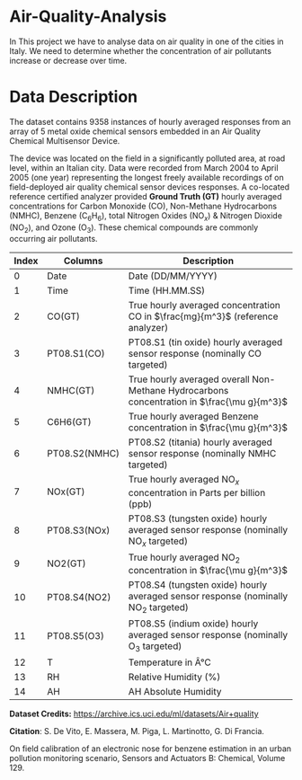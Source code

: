 # Air-Quality-Analysis
In This project we have to analyse data on air quality in one of the cities in Italy. We need to determine whether the concentration of air pollutants increase or decrease over time.
# Data Description
The dataset contains 9358 instances of hourly averaged responses from an array of 5 metal oxide chemical sensors embedded in an Air Quality Chemical Multisensor Device.

The device was located on the field in a significantly polluted area, at road level, within an Italian city. Data were recorded from March 2004 to April 2005 (one year) representing the longest freely available recordings of on field-deployed air quality chemical sensor devices responses. A co-located reference certified analyzer provided **Ground Truth (GT)** hourly averaged concentrations for Carbon Monoxide ($\text{CO}$), Non-Methane Hydrocarbons ($\text{NMHC}$), Benzene ($\text{C}_6\text{H}_6$), total Nitrogen Oxides ($\text{NO}_x$) & Nitrogen Dioxide ($\text{NO}_2$), and Ozone ($\text{O}_3$). These chemical compounds are commonly occurring air pollutants.

|Index|Columns|Description|
|-|-|-|
|0|Date|Date (DD/MM/YYYY)|
|1|Time|Time (HH.MM.SS)|
|2|CO(GT)|True hourly averaged concentration $\text{CO}$ in $\frac{mg}{m^3}$ (reference analyzer)|
|3|PT08.S1(CO)|PT08.S1 (tin oxide) hourly averaged sensor response (nominally $\text{CO}$ targeted)|
|4|NMHC(GT)|True hourly averaged overall Non-Methane Hydrocarbons concentration in $\frac{\mu g}{m^3}$|
|5|C6H6(GT)|True hourly averaged Benzene concentration in $\frac{\mu g}{m^3}$||
|6|PT08.S2(NMHC)|PT08.S2 (titania) hourly averaged sensor response (nominally $\text{NMHC}$ targeted)|
|7|NOx(GT)|True hourly averaged $\text{NO}_x$ concentration in Parts per billion (ppb)|
|8|PT08.S3(NOx)|PT08.S3 (tungsten oxide) hourly averaged sensor response (nominally $\text{NO}_x$ targeted)|
|9|NO2(GT) |True hourly averaged $\text{NO}_2$ concentration in $\frac{\mu g}{m^3}$|
|10|PT08.S4(NO2)|PT08.S4 (tungsten oxide) hourly averaged sensor response (nominally $\text{NO}_2$ targeted)|
|11|PT08.S5(O3) |PT08.S5 (indium oxide) hourly averaged sensor response (nominally $\text{O}_3$ targeted)|
|12|T|Temperature in Â°C|
|13|RH|Relative Humidity (%)|
|14|AH|AH Absolute Humidity|

**Dataset Credits:** https://archive.ics.uci.edu/ml/datasets/Air+quality

**Citation**: S. De Vito, E. Massera, M. Piga, L. Martinotto, G. Di Francia.

On field calibration of an electronic nose for benzene estimation in an urban pollution monitoring scenario, Sensors and Actuators B: Chemical, Volume 129.
